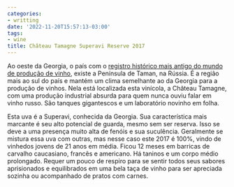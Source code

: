 ```yaml
---
categories:
- writting
date: '2022-11-20T15:57:13-03:00'
tags:
- wine
title: Château Tamagne Superavi Reserve 2017
---
```


Ao oeste da Georgia, o país com o [registro histórico mais antigo do mundo de produção de vinho](https://www.bbc.com/news/world-europe-41977709), existe a Península de Taman, na Rússia. É a região mais ao sul do país e mantém um clima semelhante ao da Georgia para a produção de vinhos. Nela está localizada esta vinícola, a Château Tamagne, com uma produção industrial absurda para quem nunca ouviu falar em vinho russo. São tanques gigantescos e um laboratório novinho em folha.

Esta uva é a Superavi, conhecida da Georgia. Sua característica mais marcante é seu alto potencial de guarda, mesmo sem ser reserva. Isso se deve a uma presença muito alta de fenóis e sua suculência. Geralmente se mistura essa uva com outras, mas nesse caso este 2017 é 100%, vindo de vinhedos jovens de 21 anos em média. Ficou 12 meses em barricas de carvalho caucasiano, francês e americano. Há taninos e um corpo médio prolongado. Requer um pouco de respiro para se sentir todos seus sabores aprisionados e equilibrados em uma bela taça de vinho para ser apreciada sozinha ou acompanhado de pratos com carnes.

